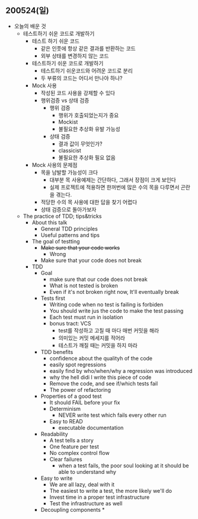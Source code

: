 ## 200524(일)



* 오늘의 배운 것
  * 테스트하기 쉬운 코드로 개발하기
    * 테스트 하기 쉬운 코드
      * 같은 인풋에 항상 같은 결과를 반환하는 코드
      * 외부 상태를 변경하지 않는 코드
    * 테스트하기 쉬운 코드로 개발하기
      * 테스트하기 쉬운코드와 어려운 코드로 분리
      * 두 부류의 코드는 어디서 만나야 하나?
    * Mock 사용
      * 작성된 코드 사용을 강제할 수 있다
      * 행위검증 vs 상태 검증
        * 행위 검증
          *  행위가 호출되었는지가 중요
          * Mockist
          * 불필요한 추상화 유발 가능성
        * 상태 검증
          * 결과 값이 무엇인가?
          * classicist
          * 불필요한 추상화 필요 없음
    * Mock 사용의 문제점
      * 목을 남발할 가능성이 크다
        * 대부분 목 사용예제는 간단하다, 그래서 장점이 크게 보인다
        * 실제 프로젝트에 적용하면 한꺼번에 많은 수의 목을 다루면서 곤란을 겪는다.
      * 적당한 수의 목 사용에 대한 답을 찾기 어렵다
      * 상태 검증으로 돌아가보자
  * The practice of TDD; tips&tricks
    * About this talk
      * General TDD principles
      * Useful patterns and tips
    * The goal of testting
      * ~~Make sure that your code works~~
        * Wrong
      * Make sure that your code does not break
    * TDD
      * Goal
        * make sure that our code does not break
        * What is not tested is broken
        * Even if it's not broken right now, It'll eventually break
      * Tests first
        * Writing code when no test is failing is forbiden
        * You should write jus the code to make the test passing
        * Each test must run in isolation
        * bonus tract: VCS
          * test를 작성하고 고칠 때 마다 매번 커밋을 해라
          * 의미있는 커밋 메세지를 적어라
          * 테스트가 깨질 때는 커밋을 하지 마라
      * TDD benefits
        * confidence about the qualityh of the code
        * easily spot regressions
        * easily find by who/when/why a regression was introduced
        * why the hell didi I write this piece of code
        * Remove the code, and see if/which tests fail
        * The power of refactoring
      * Properties of a good test
        * It should FAIL before your fix
        * Determinism
          * NEVER write test which fails every other run
        * Easy to READ
          * executable documentation
      * Readability
        * A test tells a story
        * One feature per test
        * No complex control flow
        * Clear failures
          * when a test fails, the poor soul looking at it should be able to understand why
      * Easy to write
        * We are all lazy, deal with it
        * The easiest to write a test, the more likely we'll do
        * Invest time in a proper test infrastructure
        * Test the infrastructure as well
      * Decoupling components
        *  